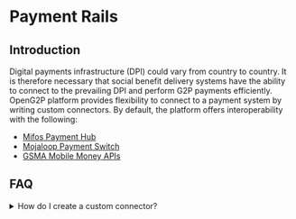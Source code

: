 # Payment Rails

## Introduction

Digital payments infrastructure (DPI) could vary from country to country. It is therefore necessary that social benefit delivery systems have the ability to connect to the prevailing DPI and perform G2P payments efficiently. OpenG2P platform provides flexibility to connect to a payment system by writing custom connectors. By default, the platform offers interoperability with the following:

* [Mifos Payment Hub](https://payments.mifos.org/)
* [Mojaloop Payment Switch](https://payments.mifos.org/)
* [GSMA Mobile Money APIs](https://www.gsma.com/mobilefordevelopment/mobile-money/mobile-money-api/)

## FAQ

<details>

<summary>How do I create a custom connector?</summary>

Refer to the guide [here](../../guides/developer-guides/creating-custom-payment-connector.md).

</details>
